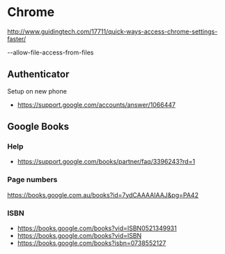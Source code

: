 # Chrome

http://www.guidingtech.com/17711/quick-ways-access-chrome-settings-faster/

--allow-file-access-from-files

## Authenticator

Setup on new phone

* https://support.google.com/accounts/answer/1066447

## Google Books

### Help

* https://support.google.com/books/partner/faq/3396243?rd=1

### Page numbers

https://books.google.com.au/books?id=7ydCAAAAIAAJ&pg=PA42

### ISBN

* https://books.google.com/books?vid=ISBN0521349931
* https://books.google.com/books?vid=ISBN
* https://books.google.com/books?isbn=0738552127

